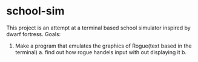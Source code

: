 # school-sim
This project is an attempt at a terminal based school simulator inspired by dwarf fortress.
Goals:
  1. Make a program that emulates the graphics of Rogue(text based in the terminal)
    a. find out how rogue handels input with out displaying it
    b. 
